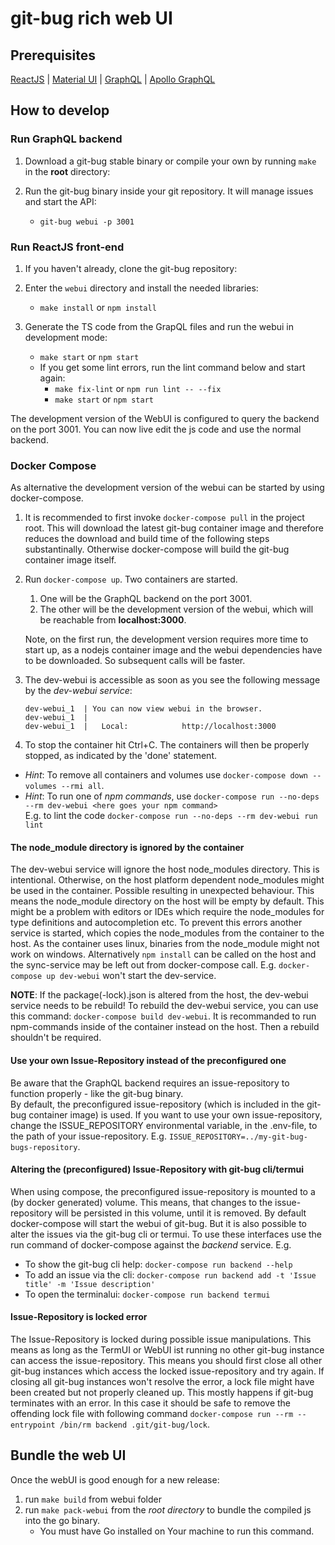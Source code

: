 # git-bug rich web UI

## Prerequisites
[ReactJS](https://reactjs.org/) | [Material UI](https://material-ui.com/) | [GraphQL](https://graphql.org/) | [Apollo GraphQL](https://www.apollographql.com/docs/react/)

## How to develop

### Run GraphQL backend

1. Download a git-bug stable binary or compile your own by running `make` in the **root** directory:

2. Run the git-bug binary inside your git repository. It will manage issues and start the API:
   - `git-bug webui -p 3001`

### Run ReactJS front-end

1. If you haven't already, clone the git-bug repository:

2. Enter the `webui` directory and install the needed libraries:
   - `make install` or `npm install`

3. Generate the TS code from the GrapQL files and run the webui in development mode:
   - `make start` or `npm start`
   - If you get some lint errors, run the lint command below and start again:
      - `make fix-lint` or `npm run lint -- --fix`
      - `make start` or `npm start`

The development version of the WebUI is configured to query the backend on the port 3001. You can now live edit the js code and use the normal backend.

### Docker Compose

As alternative the development version of the webui can be started by using docker-compose.
1. It is recommended to first invoke `docker-compose pull` in the project root. This will download the latest git-bug container image and therefore reduces the download and build time of the following steps substantinally. Otherwise docker-compose will build the git-bug container image itself.
2. Run `docker-compose up`. Two containers are started.
   1. One will be the GraphQL backend on the port 3001.
   2. The other will be the development version of the webui, which will be reachable from **localhost:3000**.

   Note, on the first run, the development version requires more time to start up, as a nodejs container image and the webui dependencies have to be downloaded.
   So subsequent calls will be faster.
3. The dev-webui is accessible as soon as you see the following message by the *dev-webui service*:
   ```
   dev-webui_1  | You can now view webui in the browser.
   dev-webui_1  |
   dev-webui_1  |   Local:            http://localhost:3000
   ```
4. To stop the container hit Ctrl+C. The containers will then be properly stopped, as indicated by the 'done' statement.

- *Hint*: To remove all containers and volumes use `docker-compose down --volumes --rmi all`.
- *Hint*: To run one of *npm commands*, use `docker-compose run --no-deps --rm dev-webui <here goes your npm command>`\
  E.g. to lint the code `docker-compose run --no-deps --rm dev-webui run lint`

#### The node_module directory is ignored by the container

The dev-webui service will ignore the host node_modules directory.
This is intentional. Otherwise, on the host platform dependent node_modules
might be used in the container. Possible resulting in unexpected behaviour.
This means the node_module directory on the host will be empty by default. 
This might be a problem with editors or IDEs which require the node_modules
for type definitions and autocompletion etc. To prevent this errors another
service is started, which copies the node_modules from the container to the
host. As the container uses linux, binaries from the node_module might not
work on windows. Alternatively `npm install` can be called on the host and the
sync-service may be left out from docker-compose call.  E.g. `docker-compose
up dev-webui` won't start the dev-service.

**NOTE**: If the package(-lock).json is altered from the host, the dev-webui
service needs to be rebuild! To rebuild the dev-webui service, you can
use this command: `docker-compose build dev-webui`. It is recommanded to run 
npm-commands inside of the container instead on the host. Then a rebuild
shouldn't be required.

#### Use your own Issue-Repository instead of the preconfigured one

Be aware that the GraphQL backend requires an issue-repository to function properly - like the git-bug binary.\
By default, the preconfigured issue-repository (which is included in the git-bug container image) is used.
If you want to use your own issue-repository, change the ISSUE_REPOSITORY environmental variable, in the .env-file, to the path of your issue-repository.
E.g. `ISSUE_REPOSITORY=../my-git-bug-bugs-repository`.

#### Altering the (preconfigured) Issue-Repository with git-bug cli/termui

When using compose, the preconfigured issue-repository is mounted to a (by docker generated) volume. This means, that changes to the issue-repository will be persisted in this volume, until it is removed. By default docker-compose will start the webui of git-bug. But it is also possible to alter the issues via the git-bug cli or termui. To use these interfaces use the run command of docker-compose against the *backend* service. E.g.
- To show the git-bug cli help: `docker-compose run backend --help`
- To add an issue via the cli: `docker-compose run backend add -t 'Issue title' -m 'Issue description'`
- To open the terminalui: `docker-compose run backend termui`

#### Issue-Repository is locked error

The Issue-Repository is locked during possible issue manipulations. This
means as long as the TermUI or WebUI ist running no other git-bug instance can
access the issue-repository. This means you should first close all other
git-bug instances which access the locked issue-repository and try again.
If closing all git-bug instances won't resolve the error, a
lock file might have been created but not properly cleaned up. This mostly
happens if git-bug terminates with an error. In this case it should be safe to
remove the offending lock file with following command
`docker-compose run --rm --entrypoint /bin/rm backend .git/git-bug/lock`.

## Bundle the web UI

Once the webUI is good enough for a new release:
1. run `make build` from webui folder
2. run `make pack-webui` from the *root directory* to bundle the compiled js into the go binary.
   - You must have Go installed on Your machine to run this command.